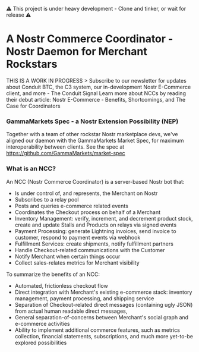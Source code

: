 ⚠️ This project is under heavy development - Clone and tinker, or wait for release ⚠️

# A Nostr Commerce Coordinator - Nostr Daemon for Merchant Rockstars

THIS IS A WORK IN PROGRESS > Subscribe to our newsletter for updates about Conduit BTC, the C3 system, our in-development Nostr E-Commerce client, and more - The Conduit Signal
Learn more about NCCs by reading their debut article: Nostr E-Commerce - Benefits, Shortcomings, and The Case for Coordinators

### GammaMarkets Spec - a Nostr Extension Possibility (NEP)

Together with a team of other rockstar Nostr marketplace devs, we've aligned our daemon with the GammaMarkets Market Spec, for maximum interoperability between clients. See the spec at https://github.com/GammaMarkets/market-spec

### What is an NCC?

An NCC (Nostr Commerce Coordinator) is a server-based Nostr bot that:

- Is under control of, and represents, the Merchant on Nostr
- Subscribes to a relay pool
- Posts and queries e-commerce related events
- Coordinates the Checkout process on behalf of a Merchant
- Inventory Management: verify, increment, and decrement product stock, create and update Stalls and Products on relays via signed events
- Payment Processing: generate Lightning invoices, send invoice to customer, respond to payment events via webhook
- Fulfillment Services: create shipments, notify fulfillment partners
- Handle Checkout-related communications with the Customer
- Notify Merchant when certain things occur
- Collect sales-relates metrics for Merchant visibility

To summarize the benefits of an NCC:

- Automated, frictionless checkout flow
- Direct integration with Merchant's existing e-commerce stack: inventory management, payment processing, and shipping service
- Separation of Checkout-related direct messages (containing ugly JSON) from actual human readable direct messages,
- General separation-of-concerns between Merchant's social graph and e-commerce activities
- Ability to implement additional commerce features, such as metrics collection, financial statements, subscriptions, and much more yet-to-be explored possibilities
